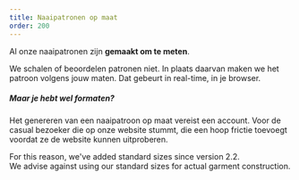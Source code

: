 ```yaml
---
title: Naaipatronen op maat
order: 200
---
```


Al onze naaipatronen zijn **gemaakt om te meten**.

We schalen of beoordelen patronen niet. In plaats daarvan maken we het patroon volgens jouw maten. Dat gebeurt in real-time, in je browser.

<Note>

##### Maar je hebt wel formaten?

Het genereren van een naaipatroon op maat vereist een account.
Voor de casual bezoeker die op onze website stummt, die
een hoop frictie toevoegt voordat ze de website kunnen uitproberen.

For this reason, we've added standard sizes since version 2.2.  
We advise against using our standard sizes for actual garment construction.

</Note>
